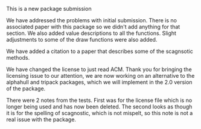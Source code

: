 This is a new package submission

We have addressed the problems with initial submission. There is no associated paper with this package so we didn't add anything for that section. We also added value descriptions to all the functions. Slight adjustments to some of the draw functions were also added.

We have added a citation to a paper that describes some of the scagnsotic methods. 

We have changed the license to just read ACM. Thank you for bringing the licensing issue to our attention, we are now working on an alternative to the alphahull and tripack packages, which we will implement in the 2.0 version of the package.

There were 2 notes from the tests. First was for the license file which is no longer being used and has now been deleted. The second looks as though it is for the spelling of scagnostic, which is not mispelt, so this note is not a real issue with the package.
